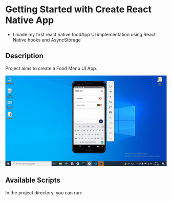 # Getting Started with Create React Native App

- I made my first react native foodApp UI implementation using React Native hooks and AsyncStorage

## Description

Project aims to create a Food Menu UI App.

![gif](https://raw.githubusercontent.com/yhekim/React-Native-TodoList-withState/main/react-native-todoList.gif)

## Available Scripts

In the project directory, you can run: